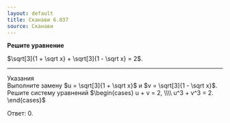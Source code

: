 ```yaml
---
layout: default
title: Сканави 6.037
source: Сканави
---
```


**Решите уравнение**

$\sqrt[3]{1 + \sqrt x} + \sqrt[3]{1 - \sqrt x} = 2$.

--- ---

Указания
<br>
Выполните замену $u = \sqrt[3]{1 + \sqrt x}$ и $v = \sqrt[3]{1 - \sqrt x}$.
<br>
Решите систему уравнений
$\begin{cases} u + v = 2, \\\\ u^3 + v^3 = 2. \end{cases}$

Ответ: $0$.
